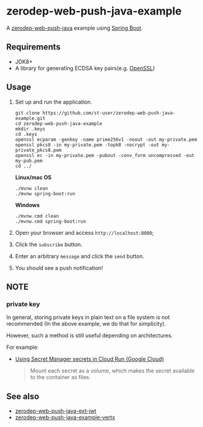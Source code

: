 # zerodep-web-push-java-example

A [zerodep-web-push-java](https://github.com/st-user/zerodep-web-push-java) example
using [Spring Boot](https://spring.io/projects/spring-boot).

## Requirements

- JDK8+
- A library for generating ECDSA key pairs(e.g. [OpenSSL](https://www.openssl.org/))

## Usage

1. Set up and run the application.

   ```
   git clone https://github.com/st-user/zerodep-web-push-java-example.git
   cd zerodep-web-push-java-example
   mkdir .keys
   cd .keys
   openssl ecparam -genkey -name prime256v1 -noout -out my-private.pem
   openssl pkcs8 -in my-private.pem -topk8 -nocrypt -out my-private_pkcs8.pem
   openssl ec -in my-private.pem -pubout -conv_form uncompressed -out my-pub.pem
   cd ../
   ```
   
    **Linux/mac OS**

   ```
   ./mvnw clean
   ./mvnw spring-boot:run
   ```

   **Windows**

   ```
   ./mvnw.cmd clean
   ./mvnw.cmd spring-boot:run
   ```


2. Open your browser and access `http://localhost:8080`;

3. Click the `subscribe` button.

4. Enter an arbitrary `message` and click the `send` button.

5. You should see a push notification!

## NOTE

### private key

In general, storing private keys in plain text on a file system is not recommended
(In the above example, we do that for simplicity).

However, such a method is still useful depending on architectures.

For example:

- [Using Secret Manager secrets in Cloud Run (Google Cloud)](https://cloud.google.com/run/docs/configuring/secrets)

  > Mount each secret as a volume, which makes the secret available to the container as files.

## See also

- [zerodep-web-push-java-ext-jwt](https://github.com/st-user/zerodep-web-push-java-ext-jwt)
- [zerodep-web-push-java-example-vertx](https://github.com/st-user/zerodep-web-push-java-example-vertx)
